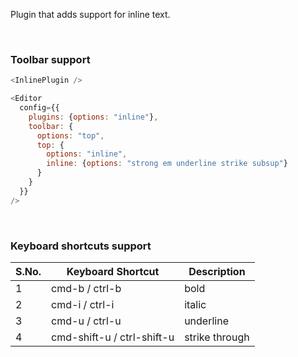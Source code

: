 Plugin that adds support for inline text.

<br />

### Toolbar support

```js
<InlinePlugin />
```

```js static
<Editor
  config={{
    plugins: {options: "inline"},
    toolbar: {
      options: "top",
      top: {
        options: "inline",
        inline: {options: "strong em underline strike subsup"}
      }
    }
  }}
/>
```

<br />

### Keyboard shortcuts support

| S.No. | Keyboard Shortcut          | Description    |
| ----- | -------------------------- | -------------- |
| 1     | cmd-b / ctrl-b             | bold           |
| 2     | cmd-i / ctrl-i             | italic         |
| 3     | cmd-u / ctrl-u             | underline      |
| 4     | cmd-shift-u / ctrl-shift-u | strike through |
